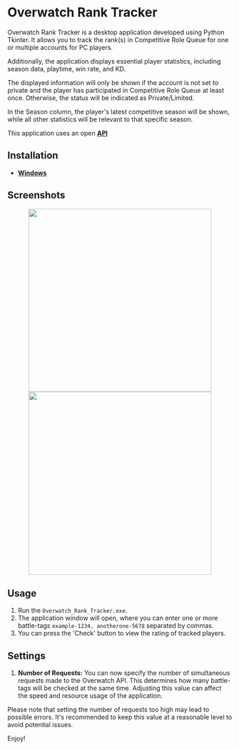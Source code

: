 # Overwatch Rank Tracker

Overwatch Rank Tracker is a desktop application developed using Python Tkinter. It allows you to track the rank(s) in Competitive Role Queue for one or multiple accounts for PC players.

Additionally, the application displays essential player statistics, including season data, playtime, win rate, and KD.

The displayed information will only be shown if the account is not set to private and the player has participated in Competitive Role Queue at least once. Otherwise, the status will be indicated as Private/Limited.

In the Season column, the player's latest competitive season will be shown, while all other statistics will be relevant to that specific season.

This application uses an open **[API](https://overfast-api.tekrop.fr/)**


## Installation

* **[Windows](https://github.com/enexety/Overwath_Rank_Tracker_API/releases)**


## Screenshots

<p align="center">
  <img src="https://github.com/enexety/Overwath_Rank_Tracker/assets/110674990/6d1a245d-7f18-44da-a32e-5f28304004e4" width="410">
  <img src="https://github.com/enexety/Overwath_Rank_Tracker/assets/110674990/6f83b3ad-b2d3-4e28-a5f9-797462b7e950" width="410">
</p>


## Usage

1. Run the `Overwatch_Rank_Tracker.exe`.
2. The application window will open, where you can enter one or more battle-tags `example-1234, anotherone-5678` separated by commas.
3. You can press the 'Check' button to view the rating of tracked players.


## Settings

1. **Number of Requests:** You can now specify the number of simultaneous requests made to the Overwatch API. This determines how many battle-tags will be checked at the same time. Adjusting this value can affect the speed and resource usage of the application.

Please note that setting the number of requests too high may lead to possible errors. It's recommended to keep this value at a reasonable level to avoid potential issues.

Enjoy!
